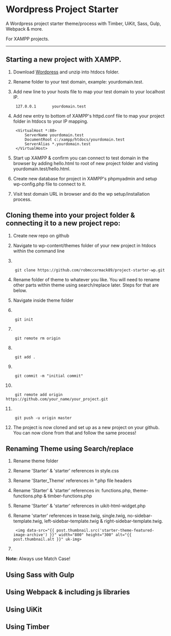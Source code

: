 # Wordpress Project Starter

A Wordpress project starter theme/process with Timber, UiKit, Sass, Gulp, Webpack & more.

For XAMPP projects.

---

## Starting a new project with XAMPP.

1. Download [Wordpress](https://wordpress.org/download/) and unzip into htdocs folder.

2. Rename folder to your test domain, example: yourdomain.test.

3. Add new line to your hosts file to map your test domain to your localhost IP.

        127.0.0.1		yourdomain.test

4. Add new entry to bottom of XAMPP's httpd.conf file to map your project folder in htdocs to your IP mapping.

        <VirtualHost *:80>
            ServerName yourdomain.test
            DocumentRoot c:/xampp/htdocs/yourdomain.test
            ServerAlias *.yourdomain.test
        </VirtualHost>

5. Start up XAMPP & confirm you can connect to test domain in the browser by adding hello.html to root of new project folder and visting yourdomain.test/hello.html.

6. Create new database for project in XAMPP's phpmyadmin and setup wp-config.php file to connect to it.

7. Visit test domain URL in browser and do the wp setup/installation process.


## Cloning theme into your project folder & connecting it to a new project repo:

1. Create new repo on github

2. Navigate to wp-content/themes folder of your new project in htdocs within the command line

3.

        git clone https://github.com/robmccormack89/project-starter-wp.git

4. Rename folder of theme to whatever you like. You will need to rename other parts within theme using search/replace later. Steps for that are below.

5. Navigate inside theme folder

6. 

        git init

7.

        git remote rm origin

8.

        git add .

9.

        git commit -m "initial commit"

10.

        git remote add origin https://github.com/your_name/your_project.git

11.

        git push -u origin master

12. The project is now cloned and set up as a new project on your github. You can now clone from that and follow the same process!

## Renaming Theme using Search/replace

1. Rename theme folder

2. Rename 'Starter' & 'starter' references in style.css

3. Rename 'Starter_Theme' references in *.php file headers

4. Rename 'Starter' & 'starter' references in: functions.php, theme-functions.php & timber-functions.php

5. Rename 'Starter' & 'starter' references in uikit-html-widget.php

6. Rename 'starter' references in tease.twig, single.twig, no-sidebar-template.twig, left-sidebar-template.twig & right-sidebar-template.twig.

        <img data-src="{{ post.thumbnail.src('starter-theme-featured-image-archive') }}" width="800" height="300" alt="{{ post.thumbnail.alt }}" uk-img>

7. 

**Note:** Always use Match Case!

## Using Sass with Gulp

## Using Webpack & including js libraries

## Using UiKit

## Using Timber 
